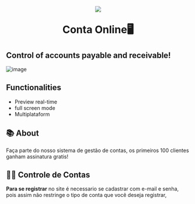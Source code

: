 <h1 align="center">
<img src="./frontend/src/assets/logo.svg"/>
<p>Conta Online🖥️</p>
</h1>

## Control of accounts payable and receivable!

![image](https://user-images.githubusercontent.com/117367108/201108629-431cb5f5-f23c-4577-b39a-b1e0c08d746f.png)

## Functionalities

- Preview real-time
- full screen mode
- Multiplataform


## 📚 About
Faça parte do nosso sistema de gestão de contas, os primeiros 100 clientes ganham assinatura gratis!

## 👨‍💻 Controle de Contas
**Para se registrar** no site é necessario se cadastrar com e-mail e senha, pois assim não restringe o tipo de conta que você deseja registrar, 


